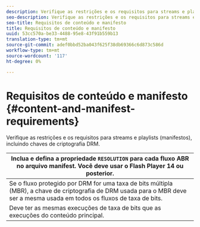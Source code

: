 ```yaml
---
description: Verifique as restrições e os requisitos para streams e playlists (manifestos), incluindo chaves de criptografia DRM.
seo-description: Verifique as restrições e os requisitos para streams e playlists (manifestos), incluindo chaves de criptografia DRM.
seo-title: Requisitos de conteúdo e manifesto
title: Requisitos de conteúdo e manifesto
uuid: 53cc570a-be33-4488-95e8-43f91b559b13
translation-type: tm+mt
source-git-commit: adef0bbd52ba043f625f38db69366c6d873c586d
workflow-type: tm+mt
source-wordcount: '117'
ht-degree: 0%

---
```



# Requisitos de conteúdo e manifesto {#content-and-manifest-requirements}

Verifique as restrições e os requisitos para streams e playlists (manifestos), incluindo chaves de criptografia DRM.

| Inclua e defina a propriedade `RESOLUTION` para cada fluxo ABR no arquivo manifest. Você deve usar o Flash Player 14 ou posterior. |
|---|
| Se o fluxo protegido por DRM for uma taxa de bits múltipla (MBR), a chave de criptografia de DRM usada para o MBR deve ser a mesma usada em todos os fluxos de taxa de bits. |
| Deve ter as mesmas execuções de taxa de bits que as execuções do conteúdo principal. |